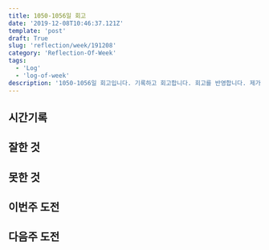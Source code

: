 ```yaml
---
title: 1050-1056일 회고
date: '2019-12-08T10:46:37.121Z'
template: 'post'
draft: True
slug: 'reflection/week/191208'
category: 'Reflection-Of-Week'
tags:
  - 'Log'
  - 'log-of-week'
description: '1050-1056일 회고입니다. 기록하고 회고합니다. 회고를 반영합니다. 제가 자라는 방식입니다.'
---
```


## 시간기록 



## 잘한 것



## 못한 것



## 이번주 도전



## 다음주 도전



